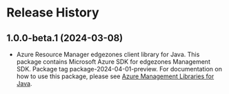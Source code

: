 # Release History

## 1.0.0-beta.1 (2024-03-08)

- Azure Resource Manager edgezones client library for Java. This package contains Microsoft Azure SDK for edgezones Management SDK.  Package tag package-2024-04-01-preview. For documentation on how to use this package, please see [Azure Management Libraries for Java](https://aka.ms/azsdk/java/mgmt).
